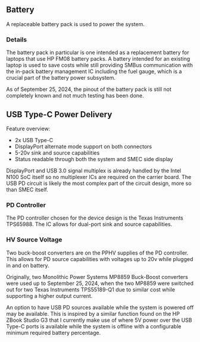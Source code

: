 ## Battery
A replaceable battery pack is used to power the system. 

### Details
The battery pack in particular is one intended as a replacement battery for laptops that use HP FM08 battery packs. A battery intended for an existing laptop is used to save costs while still providing SMBus communication with the in-pack battery management IC including the fuel gauge, which is a crucial part of the battery power subsystem. 

As of September 25, 2024, the pinout of the battery pack is still not completely known and not much testing has been done. 

## USB Type-C Power Delivery

Feature overview:
- 2x USB Type-C
- DisplayPort alternate mode support on both connectors
- 5-20v sink and source capabilities
- Status readable through both the system and SMEC side display

DisplayPort and USB 3.0 signal multiplex is already handled by the Intel N100 SoC itself so no multiplexer ICs are required on the carrier board. The USB PD circuit is likely the most complex part of the circuit design, more so than SMEC itself.

### PD Controller
The PD controller chosen for the device design is the Texas Instruments TPS65988. The IC allows for dual-port sink and source capabilities. 

### HV Source Voltage
Two buck-boost converters are on the PPHV supplies of the PD controller. This allows for PD source capabilities with voltages up to 20v while plugged in and on battery.

Originally, two Monolithic Power Systems MP8859 Buck-Boost converters were used up to September 25, 2024, when the two MP8859 were switched out for two Texas Instruments TPS55189-Q1 due to similar cost while supporting a higher output current.

An option to have USB PD sources available while the system is powered off may be available. This is inspired by a similar function found on the HP ZBook Studio G3 that I currently make use of where 5V power over the USB Type-C ports is available while the system is offline with a configurable minimum required battery percentage.



